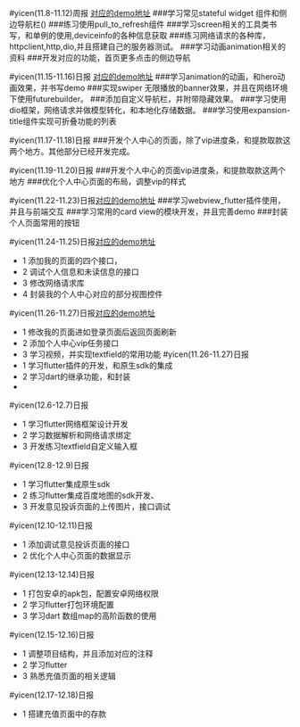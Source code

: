 #yicen(11.8-11.12)周报  [对应的demo地址](https://github.com/a87835546/flutter-demo)
###学习常见stateful widget 组件和侧边导航栏()
###练习使用pull_to_refresh组件
###学习screen相关的工具类书写，和单例的使用,deviceinfo的各种信息获取
###练习网络请求的各种库，httpclient,http,dio,并且搭建自己的服务器测试。
###学习动画animation相关的资料
###开发对应的功能，首页更多点击的侧边导航


#yicen(11.15-11.16)日报  [对应的demo地址](https://github.com/a87835546/flutter-demo)
###学习animation的动画，和hero动画效果，并书写demo
###实现swiper 无限播放的banner效果，并且在网络环境下使用futurebuilder。
###添加自定义导航栏，并附带隐藏效果。
###学习使用dio框架，网络请求并做模型转化，和本地化存储数据。
###学习使用expansion-title组件实现可折叠功能的列表

#yicen(11.17-11.18)日报
###开发个人中心的页面，除了vip进度条，和提款取款这两个地方。其他部分已经开发完成。

#yicen(11.19-11.20)日报
###开发个人中心的页面vip进度条，和提款取款这两个地方
###优化个人中心页面的布局，调整vip的样式

#yicen(11.22-11.23)日报[对应的demo地址](https://github.com/a87835546/flutter-demo)
###学习webview_flutter插件使用，并且与前端交互
###学习常用的card view的模块开发，并且完善demo
###封装个人页面常用的按钮

#yicen(11.24-11.25)日报[对应的demo地址](https://github.com/a87835546/flutter-demo)
- 1 添加我的页面的四个接口，
- 2 调试个人信息和未读信息的接口
- 3 修改网络请求库
- 4 封装我的个人中心对应的部分视图控件

#yicen(11.26-11.27)日报[对应的demo地址](https://github.com/a87835546/flutter-demo)
- 1 修改我的页面进如登录页面后返回页面刷新
- 2 添加个人中心vip任务接口
- 3 学习视频，并实现textfield的常用功能
#yicen(11.26-11.27)日报
- 1 学习flutter插件的开发，和原生sdk的集成
- 2 学习dart的继承功能，和封装
- 
#yicen(12.6-12.7)日报
- 1 学习flutter网络框架设计开发
- 2 学习数据解析和网络请求绑定
- 3 开发练习textfield自定义输入框

#yicen(12.8-12.9)日报
- 1 学习flutter集成原生sdk
- 2 练习flutter集成百度地图的sdk开发、
- 3 开发意见投诉页面的上传图片，接口调试

#yicen(12.10-12.11)日报
- 1 添加调试意见投诉页面的接口
- 2 优化个人中心页面的数据显示

#yicen(12.13-12.14)日报
- 1 打包安卓的apk包，配置安卓网络权限
- 2 学习flutter打包环境配置
- 3 学习dart 数组map的高阶函数的使用

#yicen(12.15-12.16)日报
- 1 调整项目结构，并且添加对应的注释
- 2 学习flutter
- 3 熟悉充值页面的相关逻辑

#yicen(12.17-12.18)日报
- 1 搭建充值页面中的存款